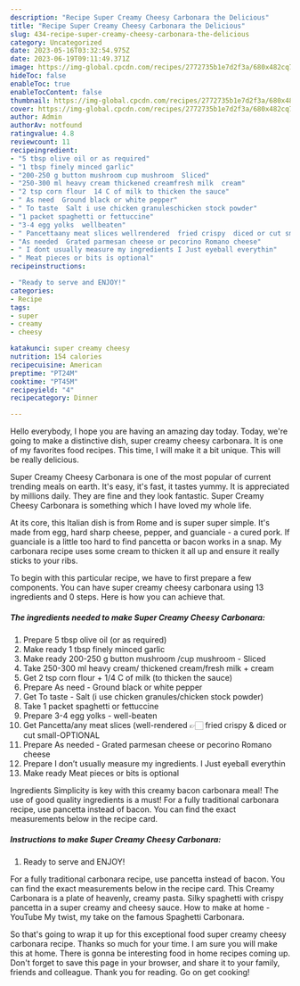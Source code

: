```yaml
---
description: "Recipe Super Creamy Cheesy Carbonara the Delicious"
title: "Recipe Super Creamy Cheesy Carbonara the Delicious"
slug: 434-recipe-super-creamy-cheesy-carbonara-the-delicious
category: Uncategorized
date: 2023-05-16T03:32:54.975Z
date: 2023-06-19T09:11:49.371Z
image: https://img-global.cpcdn.com/recipes/2772735b1e7d2f3a/680x482cq70/super-creamy-cheesy-carbonara-recipe-main-photo.jpg
hideToc: false
enableToc: true
enableTocContent: false
thumbnail: https://img-global.cpcdn.com/recipes/2772735b1e7d2f3a/680x482cq70/super-creamy-cheesy-carbonara-recipe-main-photo.jpg
cover: https://img-global.cpcdn.com/recipes/2772735b1e7d2f3a/680x482cq70/super-creamy-cheesy-carbonara-recipe-main-photo.jpg
author: Admin
authorAv: notfound
ratingvalue: 4.8
reviewcount: 11
recipeingredient:
- "5 tbsp olive oil or as required"
- "1 tbsp finely minced garlic"
- "200-250 g button mushroom cup mushroom  Sliced"
- "250-300 ml heavy cream thickened creamfresh milk  cream"
- "2 tsp corn flour  14 C of milk to thicken the sauce"
- " As need  Ground black or white pepper"
- " To taste  Salt i use chicken granuleschicken stock powder"
- "1 packet spaghetti or fettuccine"
- "3-4 egg yolks  wellbeaten"
- " Pancettaany meat slices wellrendered  fried crispy  diced or cut smallOPTIONAL"
- "As needed  Grated parmesan cheese or pecorino Romano cheese"
- " I dont usually measure my ingredients I Just eyeball everythin"
- " Meat pieces or bits is optional"
recipeinstructions:

- "Ready to serve and ENJOY!"
categories:
- Recipe
tags:
- super
- creamy
- cheesy

katakunci: super creamy cheesy 
nutrition: 154 calories
recipecuisine: American
preptime: "PT24M"
cooktime: "PT45M"
recipeyield: "4"
recipecategory: Dinner

---
```



Hello everybody, I hope you are having an amazing day today. Today, we're going to make a distinctive dish, super creamy cheesy carbonara. It is one of my favorites food recipes. This time, I will make it a bit unique. This will be really delicious.

Super Creamy Cheesy Carbonara is one of the most popular of current trending meals on earth. It's easy, it's fast, it tastes yummy. It is appreciated by millions daily. They are fine and they look fantastic. Super Creamy Cheesy Carbonara is something which I have loved my whole life.

At its core, this Italian dish is from Rome and is super super simple. It&#39;s made from egg, hard sharp cheese, pepper, and guanciale - a cured pork. If guanciale is a little too hard to find pancetta or bacon works in a snap. My carbonara recipe uses some cream to thicken it all up and ensure it really sticks to your ribs.


To begin with this particular recipe, we have to first prepare a few components. You can have super creamy cheesy carbonara using 13 ingredients and 0 steps. Here is how you can achieve that.

<!--inarticleads1-->

##### The ingredients needed to make Super Creamy Cheesy Carbonara:

1. Prepare 5 tbsp olive oil (or as required)
1. Make ready 1 tbsp finely minced garlic
1. Make ready 200-250 g button mushroom /cup mushroom - Sliced
1. Take 250-300 ml heavy cream/ thickened cream/fresh milk + cream
1. Get 2 tsp corn flour + 1/4 C of milk (to thicken the sauce)
1. Prepare  As need - Ground black or white pepper
1. Get  To taste - Salt (i use chicken granules/chicken stock powder)
1. Take 1 packet spaghetti or fettuccine
1. Prepare 3-4 egg yolks - well-beaten
1. Get  Pancetta/any meat slices (well-rendered 👉🏻 fried crispy &amp; diced or cut small-OPTIONAL
1. Prepare As needed - Grated parmesan cheese or pecorino Romano cheese
1. Prepare  I don’t usually measure my ingredients. I Just eyeball everythin
1. Make ready  Meat pieces or bits is optional


Ingredients Simplicity is key with this creamy bacon carbonara meal! The use of good quality ingredients is a must! For a fully traditional carbonara recipe, use pancetta instead of bacon. You can find the exact measurements below in the recipe card. 

<!--inarticleads2-->

##### Instructions to make Super Creamy Cheesy Carbonara:


1. Ready to serve and ENJOY!

For a fully traditional carbonara recipe, use pancetta instead of bacon. You can find the exact measurements below in the recipe card. This Creamy Carbonara is a plate of heavenly, creamy pasta. Silky spaghetti with crispy pancetta in a super creamy and cheesy sauce. How to make at home - YouTube My twist, my take on the famous Spaghetti Carbonara. 

So that's going to wrap it up for this exceptional food super creamy cheesy carbonara recipe. Thanks so much for your time. I am sure you will make this at home. There is gonna be interesting food in home recipes coming up. Don't forget to save this page in your browser, and share it to your family, friends and colleague. Thank you for reading. Go on get cooking!
